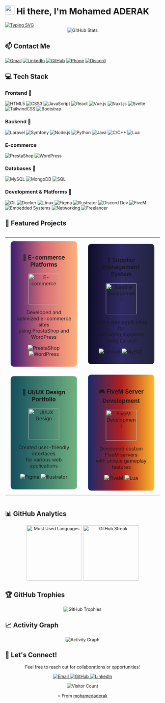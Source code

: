 # <img src="https://media.giphy.com/media/hvRJCLFzcasrR4ia7z/giphy.gif" width="30px"> Hi there, I'm Mohamed ADERAK

<div align="left">
  <a href="https://git.io/typing-svg"><img src="https://readme-typing-svg.herokuapp.com?font=Fira+Code&size=22&pause=1000&color=0D6EFD&left=true&vCenter=true&width=600&height=60&lines=Full+Stack+Developer;UI%2FUX+Designer;E-commerce+Expert;POD+Freelancer;Discord+Developer;FiveM+Developer;Embedded+Systems+Specialist" alt="Typing SVG" /></a>
</div>

<div align="center">
  <img src="https://github-readme-stats.vercel.app/api?username=mohamedaderak&show_icons=true&theme=tokyonight" alt="GitHub Stats" />
</div>

## 📫 Contact Me

<div align="left">
  
[![Gmail](https://img.shields.io/badge/Gmail-D14836?style=for-the-badge&logo=gmail&logoColor=white)](mailto:mohamed.aderak@gmail.com)
[![LinkedIn](https://img.shields.io/badge/LinkedIn-0077B5?style=for-the-badge&logo=linkedin&logoColor=white)](https://www.linkedin.com/in/mohamedaderak)
[![GitHub](https://img.shields.io/badge/GitHub-100000?style=for-the-badge&logo=github&logoColor=white)](https://github.com/mohamedaderak)
[![Phone](https://img.shields.io/badge/Phone-+212_639_634_162-1ABC9C?style=for-the-badge&logo=phone&logoColor=white)](tel:+212639634162)
[![Discord](https://img.shields.io/badge/Discord-5865F2?style=for-the-badge&logo=discord&logoColor=white&labelColor=5865F2)](https://discord.com/users/_mezos)

</div> 

## 💻 Tech Stack

<div align="left">

### Frontend 🎨
![HTML5](https://img.shields.io/badge/HTML5-E34F26?style=for-the-badge&logo=html5&logoColor=white)
![CSS3](https://img.shields.io/badge/CSS3-1572B6?style=for-the-badge&logo=css3&logoColor=white)
![JavaScript](https://img.shields.io/badge/JavaScript-F7DF1E?style=for-the-badge&logo=javascript&logoColor=black)
![React](https://img.shields.io/badge/React-20232A?style=for-the-badge&logo=react&logoColor=61DAFB)
![Vue.js](https://img.shields.io/badge/Vue.js-35495E?style=for-the-badge&logo=vue.js&logoColor=4FC08D)
![Nuxt.js](https://img.shields.io/badge/Nuxt.js-00DC82?style=for-the-badge&logo=nuxt.js&logoColor=white)
![Svelte](https://img.shields.io/badge/Svelte-FF3E00?style=for-the-badge&logo=svelte&logoColor=white)
![TailwindCSS](https://img.shields.io/badge/Tailwind_CSS-38B2AC?style=for-the-badge&logo=tailwind-css&logoColor=white)
![Bootstrap](https://img.shields.io/badge/Bootstrap-563D7C?style=for-the-badge&logo=bootstrap&logoColor=white)

### Backend 🚀
![Laravel](https://img.shields.io/badge/Laravel-FF2D20?style=for-the-badge&logo=laravel&logoColor=white)
![Symfony](https://img.shields.io/badge/Symfony-000000?style=for-the-badge&logo=symfony&logoColor=white)
![Node.js](https://img.shields.io/badge/Node.js-43853D?style=for-the-badge&logo=node.js&logoColor=white)
![Python](https://img.shields.io/badge/Python-3776AB?style=for-the-badge&logo=python&logoColor=white)
![Java](https://img.shields.io/badge/Java-ED8B00?style=for-the-badge&logo=openjdk&logoColor=white)
![C/C++](https://img.shields.io/badge/C%2FC%2B%2B-00599C?style=for-the-badge&logo=c%2B%2B&logoColor=white)
![Lua](https://img.shields.io/badge/Lua-2C2D72?style=for-the-badge&logo=lua&logoColor=white)

### E-commerce
![PrestaShop](https://img.shields.io/badge/PrestaShop-DF0067?style=for-the-badge&logo=prestashop&logoColor=white)
![WordPress](https://img.shields.io/badge/WordPress-21759B?style=for-the-badge&logo=wordpress&logoColor=white)

### Databases 💾
![MySQL](https://img.shields.io/badge/MySQL-005C84?style=for-the-badge&logo=mysql&logoColor=white)
![MongoDB](https://img.shields.io/badge/MongoDB-4EA94B?style=for-the-badge&logo=mongodb&logoColor=white)
![SQL](https://img.shields.io/badge/SQL-4479A1?style=for-the-badge&logo=postgresql&logoColor=white)

### Development & Platforms 🔧
![Git](https://img.shields.io/badge/Git-F05032?style=for-the-badge&logo=git&logoColor=white)
![Docker](https://img.shields.io/badge/Docker-2496ED?style=for-the-badge&logo=docker&logoColor=white)
![Linux](https://img.shields.io/badge/Linux-FCC624?style=for-the-badge&logo=linux&logoColor=black)
![Figma](https://img.shields.io/badge/Figma-F24E1E?style=for-the-badge&logo=figma&logoColor=white)
![Illustrator](https://img.shields.io/badge/Adobe%20Illustrator-FF9A00?style=for-the-badge&logo=adobe%20illustrator&logoColor=white)
![Discord Dev](https://img.shields.io/badge/Discord_Developer-5865F2?style=for-the-badge&logo=discord&logoColor=white)
![FiveM](https://img.shields.io/badge/FiveM_Developer-F40552?style=for-the-badge&logo=fivem&logoColor=white)
![Embedded Systems](https://img.shields.io/badge/Embedded_Systems-8BC0D0?style=for-the-badge&logo=arduino&logoColor=white)
![Networking](https://img.shields.io/badge/Networking-0078D7?style=for-the-badge&logo=cisco&logoColor=white)
![Freelancer](https://img.shields.io/badge/Freelancer-29B2FE?style=for-the-badge&logo=freelancer&logoColor=white)

</div>


## 🚀 Featured Projects

<div style="display: flex; justify-content: center; align-items: center; flex-wrap: wrap;">
  <table>
    <tr>
      <td width="50%">
        <div align="center" style="background: linear-gradient(to right, #3a1c71, #d76d77, #ffaf7b); padding: 15px; border-radius: 10px; margin: 10px;">
          <h3 align="center">🛒 E-commerce Platforms</h3>
          <p align="center">
            <a href="https://github.com/mohamedaderak" target="_blank">
              <img src="https://img.icons8.com/fluency/144/000000/shop.png" width="100" alt="E-commerce"/>
            </a>
            <p align="center">
              Developed and optimized e-commerce sites <br>using PrestaShop and WordPress
            </p>
            <p align="center">
              <img src="https://img.shields.io/badge/PrestaShop-DF0067?style=for-the-badge&logo=prestashop&logoColor=white" alt="PrestaShop"/>
              <img src="https://img.shields.io/badge/WordPress-21759B?style=for-the-badge&logo=wordpress&logoColor=white" alt="WordPress"/>
            </p>
          </p>
        </div>
      </td>
      <td width="50%">
        <div align="center" style="background: linear-gradient(to right, #0f0c29, #302b63, #24243e); padding: 15px; border-radius: 10px; margin: 10px;">
          <h3 align="center">🏢 Supplier Management System</h3>
          <p align="center">
            <a href="https://github.com/mohamedaderak" target="_blank">
              <img src="https://img.icons8.com/fluency/144/000000/supplier.png" width="100" alt="Supplier Management"/>
            </a>
            <p align="center">
              Built a web application for <br>managing suppliers using Laravel
            </p>
            <p align="center">
              <img src="https://img.shields.io/badge/Laravel-FF2D20?style=for-the-badge&logo=laravel&logoColor=white" alt="Laravel"/>
              <img src="https://img.shields.io/badge/MySQL-005C84?style=for-the-badge&logo=mysql&logoColor=white" alt="MySQL"/>
            </p>
          </p>
        </div>
      </td>
    </tr>
    <tr>
      <td width="50%">
        <div align="center" style="background: linear-gradient(to right, #134e5e, #71b280); padding: 15px; border-radius: 10px; margin: 10px;">
          <h3 align="center">🎨 UI/UX Design Portfolio</h3>
          <p align="center">
            <a href="https://github.com/mohamedaderak" target="_blank">
              <img src="https://img.icons8.com/fluency/144/000000/design.png" width="100" alt="UI/UX Design"/>
            </a>
            <p align="center">
              Created user-friendly interfaces <br>for various web applications
            </p>
            <p align="center">
              <img src="https://img.shields.io/badge/Figma-F24E1E?style=for-the-badge&logo=figma&logoColor=white" alt="Figma"/>
              <img src="https://img.shields.io/badge/Adobe_Illustrator-FF9A00?style=for-the-badge&logo=adobe-illustrator&logoColor=white" alt="Illustrator"/>
            </p>
          </p>
        </div>
      </td>
      <td width="50%">
        <div align="center" style="background: linear-gradient(to right, #1a2a6c, #b21f1f, #fdbb2d); padding: 15px; border-radius: 10px; margin: 10px;">
          <h3 align="center">🎮 FiveM Server Development</h3>
          <p align="center">
            <a href="https://github.com/mohamedaderak" target="_blank">
              <img src="https://images.sftcdn.net/images/t_app-icon-m/p/2ada4dab-aadf-4c0f-9cc3-8c4c58272b47/1625185272/fivem-fivem-icon.png" width="100" alt="FiveM Development"/>
            </a>
            <p align="center">
              Developed custom FiveM servers <br>with unique gameplay features
            </p>
            <p align="center">
              <img src="https://img.shields.io/badge/FiveM-F40552?style=for-the-badge&logo=fivem&logoColor=white" alt="FiveM"/>
              <img src="https://img.shields.io/badge/Lua-2C2D72?style=for-the-badge&logo=lua&logoColor=white" alt="Lua"/>
            </p>
          </p>
        </div>
      </td>
    </tr>
  </table>
</div>

## 📊 GitHub Analytics

<div align="center">
  <img height="180em" src="https://github-readme-stats.vercel.app/api/top-langs/?username=mohamedaderak&theme=tokyonight&layout=compact&langs_count=8&hide_border=true" alt="Most Used Languages" />
  <img height="180em" src="https://github-readme-streak-stats.herokuapp.com/?user=mohamedaderak&theme=tokyonight&hide_border=true" alt="GitHub Streak" />
</div>

## 🏆 GitHub Trophies

<div align="center">
  <img src="https://github-profile-trophy.vercel.app/?username=mohamedaderak&theme=algolia&no-frame=true&column=7&margin-w=15" alt="GitHub Trophies" />
</div>

## 📈 Activity Graph

<div align="center">
  <img src="https://github-readme-activity-graph.vercel.app/graph?username=mohamedaderak&theme=tokyo-night&hide_border=true" alt="Activity Graph" />
</div>

## 🌟 Let's Connect!

<div align="center">
  <p>Feel free to reach out for collaborations or opportunities!</p>
  <p>
    <a href="mailto:mohamed.aderak@gmail.com">
      <img src="https://img.icons8.com/fluent/48/000000/gmail.png" alt="Email" />
    </a>
    <a href="https://github.com/mohamedaderak">
      <img src="https://img.icons8.com/fluent/48/000000/github.png" alt="GitHub" />
    </a>
    <a href="https://www.linkedin.com/in/mohamedaderak">
      <img src="https://img.icons8.com/fluent/48/000000/linkedin.png" alt="LinkedIn" />
    </a>
  </p>
</div>

<div align="center">
  
  ![Visitor Count](https://profile-counter.glitch.me/mohamedaderak/count.svg)
  
  ⭐️ From [mohamedaderak](https://github.com/mohamedaderak)
</div>

<!---
mohamedaderak/mohamedaderak is a ✨ special ✨ repository because its `README.md` (this file) appears on your GitHub profile.
You can click the Preview link to take a look at your changes.
--->
